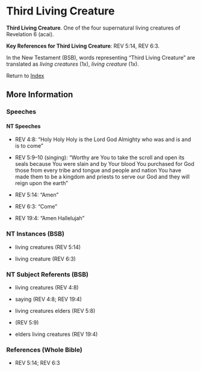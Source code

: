 # Third Living Creature
**Third Living Creature**. 
One of the four supernatural living creatures of Revelation 6 (acai). 


**Key References for Third Living Creature**: 
REV 5:14, REV 6:3. 




In the New Testament (BSB), words representing “Third Living Creature” are translated as 
*living creatures* (1x), *living creature* (1x). 


Return to [Index](00-Index.md)

## More Information

### Speeches

#### NT Speeches

* REV 4:8: “Holy Holy Holy is the Lord God Almighty who was and is and is to come”

* REV 5:9–10 (singing): “Worthy are You to take the scroll and open its seals because You were slain and by Your blood You purchased for God those from every tribe and tongue and people and nation You have made them to be a kingdom and priests to serve our God and they will reign upon the earth”

* REV 5:14: “Amen”

* REV 6:3: “Come”

* REV 19:4: “Amen Hallelujah”

### NT Instances (BSB)

* living creatures (REV 5:14)

* living creature (REV 6:3)



### NT Subject Referents (BSB)

* living creatures (REV 4:8)

* saying (REV 4:8; REV 19:4)

* living creatures elders (REV 5:8)

*  (REV 5:9)

* elders living creatures (REV 19:4)



### References (Whole Bible)

* REV 5:14; REV 6:3



